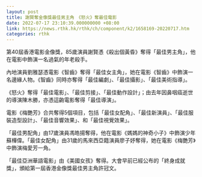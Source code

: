 ```yaml
---
layout: post
title: 謝賢奪金像獎最佳男主角　《怒火》奪最佳電影
date: 2022-07-17 23:10:39.000000000 +08:00
link: https://news.rthk.hk/rthk/ch/component/k2/1658169-20220717.htm
categories: rthk
---
```


第40屆香港電影金像獎，85歲演員謝賢憑《殺出個黃昏》奪得「最佳男主角」，他在電影中飾演一名過氣的年老殺手。

內地演員劉雅瑟憑電影《智齒》奪得「最佳女主角」，她在電影《智齒》中飾演一名邊緣人物。《智齒》同時亦奪得「最佳編劇」、「最佳攝影」、「最佳美術指導」。

《怒火》奪得「最佳電影」、「最佳剪接」、「最佳動作設計」；由去年因鼻咽癌逝世的導演陳木勝，亦憑這齣電影奪得「最佳導演」。

電影《梅艷芳》合共奪得5個項目，包括「最佳女配角」、「最佳新演員」、「最佳服裝造型設計」、「最佳音響效果」、和「最佳視覺效果」。

「最佳男配角」由17歲演員馮皓揚奪得，他在電影《媽媽的神奇小子》中飾演少年蘇樺偉。「最佳女配角」由31歲的馬來西亞籍演員廖子妤奪得，她在電影《梅艷芳》中飾演梅愛芳一角。

「最佳亞洲華語電影」由《美國女孩》奪得。大會早前已經公布的「終身成就獎」，頒給第一屆香港金像獎最佳男主角許冠文。
